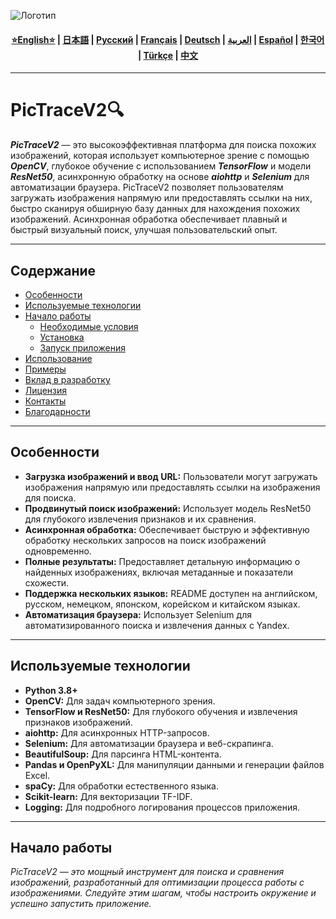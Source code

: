 ![Логотип](https://github.com/Solrikk/PicTraceV2/blob/main/assets/images/promo/bee.jpg)

<div align="center">
  <h4>
    <a href="https://github.com/Solrikk/PicTraceV2/blob/main/README.md">⭐English⭐</a> |
    <a href="https://github.com/Solrikk/PicTraceV2/blob/main/docs/readme/README_JP.md">日本語</a> |
    <a href="https://github.com/Solrikk/PicTraceV2/blob/main/docs/readme/README_RU.md">Русский</a> |
    <a href="https://github.com/Solrikk/PicTraceV2/blob/main/docs/readme/README_FR.md">Français</a> |
    <a href="https://github.com/Solrikk/PicTraceV2/blob/main/docs/readme/README_GE.md">Deutsch</a> |
    <a href="https://github.com/Solrikk/PicTraceV2/blob/main/docs/readme/README_AR.md">العربية</a> |
    <a href="https://github.com/Solrikk/PicTraceV2/blob/main/docs/readme/README_ES.md">Español</a> |
    <a href="https://github.com/Solrikk/PicTraceV2/blob/main/docs/readme/README_KR.md">한국어</a> |
    <a href="https://github.com/Solrikk/PicTraceV2/blob/main/docs/readme/README_TR.md">Türkçe</a> |
    <a href="https://github.com/Solrikk/PicTraceV2/blob/main/docs/readme/README_CN.md">中文</a>
  </h4>
</div>

---

# PicTraceV2🔍

**_PicTraceV2_** — это высокоэффективная платформа для поиска похожих изображений, которая использует компьютерное зрение с помощью **_OpenCV_**, глубокое обучение с использованием **_TensorFlow_** и модели **_ResNet50_**, асинхронную обработку на основе **_aiohttp_** и **_Selenium_** для автоматизации браузера. PicTraceV2 позволяет пользователям загружать изображения напрямую или предоставлять ссылки на них, быстро сканируя обширную базу данных для нахождения похожих изображений. Асинхронная обработка обеспечивает плавный и быстрый визуальный поиск, улучшая пользовательский опыт.

---

## Содержание

- [Особенности](#особенности)
- [Используемые технологии](#используемые-технологии)
- [Начало работы](#начало-работы)
  - [Необходимые условия](#необходимые-условия)
  - [Установка](#установка)
  - [Запуск приложения](#запуск-приложения)
- [Использование](#использование)
- [Примеры](#примеры)
- [Вклад в разработку](#вклад-в-разработку)
- [Лицензия](#лицензия)
- [Контакты](#контакты)
- [Благодарности](#благодарности)

---

## Особенности

- **Загрузка изображений и ввод URL:** Пользователи могут загружать изображения напрямую или предоставлять ссылки на изображения для поиска.
- **Продвинутый поиск изображений:** Использует модель ResNet50 для глубокого извлечения признаков и их сравнения.
- **Асинхронная обработка:** Обеспечивает быструю и эффективную обработку нескольких запросов на поиск изображений одновременно.
- **Полные результаты:** Предоставляет детальную информацию о найденных изображениях, включая метаданные и показатели схожести.
- **Поддержка нескольких языков:** README доступен на английском, русском, немецком, японском, корейском и китайском языках.
- **Автоматизация браузера:** Использует Selenium для автоматизированного поиска и извлечения данных с Yandex.

---

## Используемые технологии

- **Python 3.8+**
- **OpenCV:** Для задач компьютерного зрения.
- **TensorFlow и ResNet50:** Для глубокого обучения и извлечения признаков изображений.
- **aiohttp:** Для асинхронных HTTP-запросов.
- **Selenium:** Для автоматизации браузера и веб-скрапинга.
- **BeautifulSoup:** Для парсинга HTML-контента.
- **Pandas и OpenPyXL:** Для манипуляции данными и генерации файлов Excel.
- **spaCy:** Для обработки естественного языка.
- **Scikit-learn:** Для векторизации TF-IDF.
- **Logging:** Для подробного логирования процессов приложения.

---

## Начало работы

_PicTraceV2 — это мощный инструмент для поиска и сравнения изображений, разработанный для оптимизации процесса работы с изображениями. Следуйте этим шагам, чтобы настроить окружение и успешно запустить приложение._
